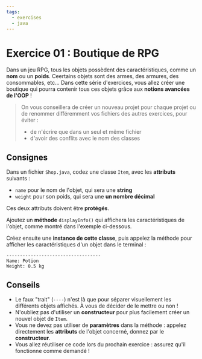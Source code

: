 ```yaml
---
tags:
  - exercises
  - java
---
```


# Exercice 01 : Boutique de RPG

Dans un jeu RPG, tous les objets possèdent des caractéristiques, comme un **nom** ou un **poids**. Ceertains objets sont des armes, des armures, des consommables, etc... Dans cette série d'exercices, vous allez créer une boutique qui pourra contenir tous ces objets grâce aux **notions avancées de l'OOP** !

> On vous conseillera de créer un nouveau projet pour chaque projet ou de renommer différemment vos fichiers des autres exercices, pour éviter :
> - de n'écrire que dans un seul et même fichier
> - d'avoir des conflits avec le nom des classes

## Consignes

Dans un fichier `Shop.java`, codez une classe `Item`, avec les **attributs** suivants :

- `name` pour le nom de l'objet, qui sera une **string**
- `weight` pour son poids, qui sera une **un nombre décimal**

Ces deux attributs doivent être **protégés**.

Ajoutez un **méthode** `displayInfo()` qui affichera les caractéristiques de l'objet, comme montré dans l'exemple ci-dessous.

Créez ensuite une **instance de cette classe**, puis appelez la méthode pour afficher les caractéristiques d'un objet dans le terminal :

```
-----------------------------------
Name: Potion
Weight: 0.5 kg
```

## Conseils

- Le faux "trait" (`----`) n'est là que pour séparer visuellement les différents objets affichés. À vous de décider de le mettre ou non !
- N'oubliez pas d'utiliser un **constructeur** pour plus facilement créer un nouvel objet de `Item`.
- Vous ne devez pas utiliser de **paramètres** dans la méthode : appelez directement les **attributs** de l'objet concerné, donnez par le **constructeur**.
- Vous allez réutiliser ce code lors du prochain exercice : assurez qu'il fonctionne comme demandé !
